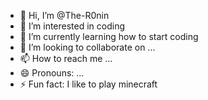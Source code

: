 - 👋 Hi, I’m @The-R0nin
- 👀 I’m interested in coding
- 🌱 I’m currently learning how to start coding
- 💞️ I’m looking to collaborate on ...
- 📫 How to reach me ...
- 😄 Pronouns: ...
- ⚡ Fun fact: I like to play minecraft

<!---
The-R0nin/The-R0nin is a ✨ special ✨ repository because its `README.md` (this file) appears on your GitHub profile.
You can click the Preview link to take a look at your changes.
--->

